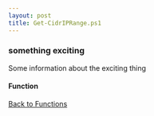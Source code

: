 ```yaml
---
layout: post
title: Get-CidrIPRange.ps1
---
```


### something exciting

Some information about the exciting thing

#### Function

<script src="https://gist-it.appspot.com/github.com/BanterBoy/scripts-blog/blob/master/PowerShell/functions/ip/Get-CidrIPRange.ps1"></script>

<a href="/menu/_pages/functions.html">Back to Functions</a>

